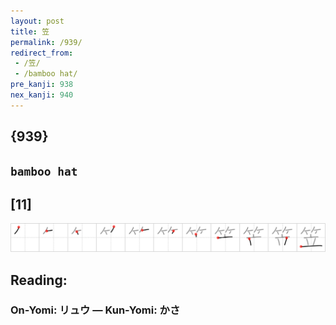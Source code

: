 ```yaml
---
layout: post
title: 笠
permalink: /939/
redirect_from:
 - /笠/
 - /bamboo hat/
pre_kanji: 938
nex_kanji: 940
---
```


## {939}

## `bamboo hat`

## [11]

<div class="stroke"><img src="../images/E7ACA0.png" /></div>

## Reading:

### On-Yomi: リュウ &mdash; Kun-Yomi: かさ
